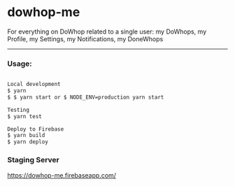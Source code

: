 # dowhop-me
For everything on DoWhop related to a single user: my DoWhops, my Profile, my Settings, my Notifications, my DoneWhops

___
### Usage:
```sh

Local development
$ yarn
$ $ yarn start or $ NODE_ENV=production yarn start

Testing
$ yarn test

Deploy to Firebase
$ yarn build
$ yarn deploy

```

### Staging Server
https://dowhop-me.firebaseapp.com/
